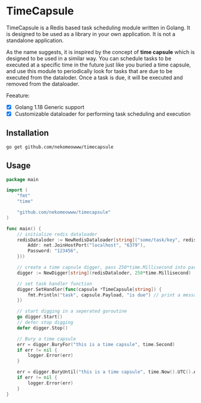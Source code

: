 # TimeCapsule

TimeCapsule is a Redis based task scheduling module written in Golang. It is designed to be used as a library in your own application. It is not a standalone application.

As the name suggests, it is inspired by the concept of **time capsule** which is designed to be used in a similar way.
You can schedule tasks to be executed at a specific time in the future just like you buried a time capsule, and use this module to periodically look for tasks that are due to be executed from the dataloder. Once a task is due, it will be executed and removed from the dataloader.

Feeature:

- [x] Golang 1.18 Generic support
- [X] Customizable dataloader for performing task scheduling and execution

## Installation

```bash
go get github.com/nekomeowww/timecapsule
```

## Usage

```go
package main

import (
    "fmt"
    "time"

    "github.com/nekomeowww/timecapsule"
)

func main() {
    // initialize redis dataloader
    redisDataloder := NewRedisDataloader[string]("some/task/key", redis.NewClient(&redis.Options{
        Addr: net.JoinHostPort("localhost", "6379"), 
        Password: "123456",
    }))

    // create a time capsule digger, pass 250*time.Millisecond into parameter as the interval
    digger := NewDigger[string](redisDataloder, 250*time.Millisecond)

    // set task handler function
    digger.SetHandler(func(capsule *TimeCapsule[string]) {
        fmt.Println("task", capsule.Payload, "is due") // print a message
    })

    // start digging in a seperated goroutine
    go digger.Start()
    // defer stop digging
    defer digger.Stop()

    // Bury a time capsule
    err = digger.BuryFor("this is a time capsule", time.Second)
    if err != nil {
        logger.Error(err)
    }

    err = digger.BuryUntil("this is a time capsule", time.Now().UTC().Add(time.Second).UnixMilli())
    if err != nil {
        logger.Error(err)
    }
}
```
